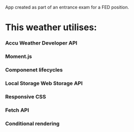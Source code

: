 App created as part of an entrance exam for a FED position.

# This weather utilises:

### Accu Weather Developer API

### Moment.js

### Componenet lifecycles

### Local Storage Web Storage API

### Responsive CSS

### Fetch API

### Conditional rendering

